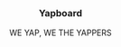 <p align="center" style="margin-top: 120px">
  <h3 align="center">Yapboard</h3>
  <p align="center">WE YAP, WE THE YAPPERS</p>
</p>